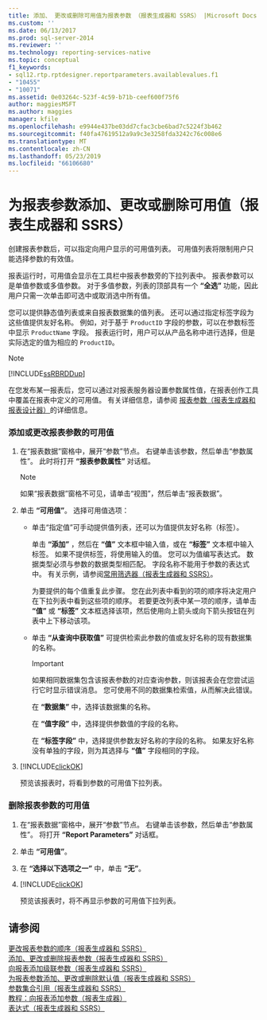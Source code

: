```yaml
---
title: 添加、 更改或删除可用值为报表参数 （报表生成器和 SSRS） |Microsoft Docs
ms.custom: ''
ms.date: 06/13/2017
ms.prod: sql-server-2014
ms.reviewer: ''
ms.technology: reporting-services-native
ms.topic: conceptual
f1_keywords:
- sql12.rtp.rptdesigner.reportparameters.availablevalues.f1
- "10455"
- "10071"
ms.assetid: 0e03264c-523f-4c59-b71b-ceef600f75f6
author: maggiesMSFT
ms.author: maggies
manager: kfile
ms.openlocfilehash: e9944e437be03dd7cfac3cbe6bad7c5224f3b462
ms.sourcegitcommit: f40fa47619512a9a9c3e3258fda3242c76c008e6
ms.translationtype: MT
ms.contentlocale: zh-CN
ms.lasthandoff: 05/23/2019
ms.locfileid: "66106680"
---
```

# <a name="add-change-or-delete-available-values-for-a-report-parameter-report-builder-and-ssrs"></a>为报表参数添加、更改或删除可用值（报表生成器和 SSRS）
  创建报表参数后，可以指定向用户显示的可用值列表。 可用值列表将限制用户只能选择参数的有效值。  
  
 报表运行时，可用值会显示在工具栏中报表参数旁的下拉列表中。 报表参数可以是单值参数或多值参数。 对于多值参数，列表的顶部具有一个 **“全选”** 功能，因此用户只需一次单击即可选中或取消选中所有值。  
  
 您可以提供静态值列表或来自报表数据集的值列表。 还可以通过指定标签字段为这些值提供友好名称。 例如，对于基于 `ProductID` 字段的参数，可以在参数标签中显示 `ProductName` 字段。 报表运行时，用户可以从产品名称中进行选择，但是实际选定的值为相应的 `ProductID`。  
  
> [!NOTE]  
>  [!INCLUDE[ssRBRDDup](../../includes/ssrbrddup-md.md)]  
  
 在您发布某一报表后，您可以通过对报表服务器设置参数属性值，在报表创作工具中覆盖在报表中定义的可用值。 有关详细信息，请参阅 [报表参数（报表生成器和报表设计器）](report-parameters-report-builder-and-report-designer.md)的详细信息。  
  
### <a name="to-add-or-change-the-available-values-for-a-report-parameter"></a>添加或更改报表参数的可用值  
  
1.  在“报表数据”窗格中，展开“参数”节点。 右键单击该参数，然后单击“参数属性”。 此时将打开 **“报表参数属性”** 对话框。  
  
    > [!NOTE]  
    >  如果“报表数据”窗格不可见，请单击“视图”，然后单击“报表数据”。  
  
2.  单击 **“可用值”**。 选择可用值选项：  
  
    -   单击“指定值”可手动提供值列表，还可以为值提供友好名称（标签）。  
  
         单击 **“添加”** ，然后在 **“值”** 文本框中输入值，或在 **“标签”** 文本框中输入标签。 如果不提供标签，将使用输入的值。 您可以为值编写表达式。 数据类型必须与参数的数据类型相匹配。 字段名称不能用于参数的表达式中。 有关示例，请参阅[常用筛选器（报表生成器和 SSRS）](commonly-used-filters-report-builder-and-ssrs.md)。  
  
         为要提供的每个值重复此步骤。 您在此列表中看到的项的顺序将决定用户在下拉列表中看到这些项的顺序。 若要更改列表中某一项的顺序，请单击 **“值”** 或 **“标签”** 文本框选择该项，然后使用向上箭头或向下箭头按钮在列表中上下移动该项。  
  
    -   单击 **“从查询中获取值”** 可提供检索此参数的值或友好名称的现有数据集的名称。  
  
        > [!IMPORTANT]  
        >  如果相同数据集包含该报表参数的对应查询参数，则该报表会在您尝试运行它时显示错误消息。 您可使用不同的数据集检索值，从而解决此错误。  
  
         在 **“数据集”** 中，选择该数据集的名称。  
  
         在 **“值字段”** 中，选择提供参数值的字段的名称。  
  
         在 **“标签字段”** 中，选择提供参数友好名称的字段的名称。 如果友好名称没有单独的字段，则为其选择与 **“值”** 字段相同的字段。  
  
3.  [!INCLUDE[clickOK](../../includes/clickok-md.md)]  
  
     预览该报表时，将看到参数的可用值下拉列表。  
  
### <a name="to-remove-the-available-values-for-a-report-parameter"></a>删除报表参数的可用值  
  
1.  在“报表数据”窗格中，展开“参数”节点。 右键单击该参数，然后单击“参数属性”。 将打开 **“Report Parameters”** 对话框。  
  
2.  单击 **“可用值”**。  
  
3.  在 **“选择以下选项之一”** 中，单击 **“无”**。  
  
4.  [!INCLUDE[clickOK](../../includes/clickok-md.md)]  
  
     预览该报表时，将不再显示参数的可用值下拉列表。  
  
## <a name="see-also"></a>请参阅  
 [更改报表参数的顺序（报表生成器和 SSRS）](change-the-order-of-a-report-parameter-report-builder-and-ssrs.md)   
 [添加、更改或删除报表参数（报表生成器和 SSRS）](add-change-or-delete-a-report-parameter-report-builder-and-ssrs.md)   
 [向报表添加级联参数（报表生成器和 SSRS）](add-cascading-parameters-to-a-report-report-builder-and-ssrs.md)   
 [为报表参数添加、更改或删除默认值（报表生成器和 SSRS）](add-change-or-delete-default-values-for-a-report-parameter.md)   
 [参数集合引用（报表生成器和 SSRS）](built-in-collections-parameters-collection-references-report-builder.md)   
 [教程：向报表添加参数（报表生成器）](../tutorial-add-a-parameter-to-your-report-report-builder.md)   
 [表达式（报表生成器和 SSRS）](expressions-report-builder-and-ssrs.md)  
  
  
